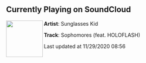 ## Currently Playing on SoundCloud

[<img align="left" width="100" src="https://i1.sndcdn.com/artworks-hNTb33OCKitsiVj3-AXbqnA-t50x50.jpg">](https://soundcloud.com/sunglasseskid/sophomores-feat-holoflash-1)

**Artist**: Sunglasses Kid 

**Track**: Sophomores (feat. HOLOFLASH)

Last updated at 11/29/2020 08:56
